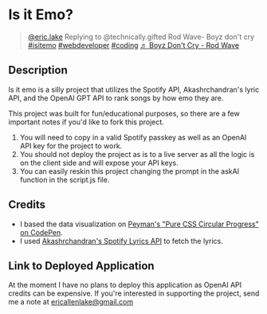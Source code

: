 # Is it Emo?
<blockquote class="tiktok-embed" cite="https://www.tiktok.com/@eric.lake/video/7287646652960230687" data-video-id="7287646652960230687" style="max-width: 605px;min-width: 325px;" > <section> <a target="_blank" title="@eric.lake" href="https://www.tiktok.com/@eric.lake?refer=embed">@eric.lake</a> Replying to @technically.gifted Rod Wave- Boyz don&#39;t cry <a title="isitemo" target="_blank" href="https://www.tiktok.com/tag/isitemo?refer=embed">#isitemo</a> <a title="webdeveloper" target="_blank" href="https://www.tiktok.com/tag/webdeveloper?refer=embed">#webdeveloper</a> <a title="coding" target="_blank" href="https://www.tiktok.com/tag/coding?refer=embed">#coding</a> <a target="_blank" title="♬ Boyz Don&#39;t Cry - Rod Wave" href="https://www.tiktok.com/music/Boyz-Don't-Cry-7277717759923111938?refer=embed">♬ Boyz Don&#39;t Cry - Rod Wave</a> </section> </blockquote> <script async src="https://www.tiktok.com/embed.js"></script>

## Description
Is it emo is a silly project that utilizes the Spotify API, Akashrchandran's lyric API, and the OpenAI GPT API to rank songs by how emo they are. 

This project was built for fun/educational purposes, so there are a few important notes if you'd like to fork this project.

1) You will need to copy in a valid Spotify passkey as well as an OpenAI API key for the project to work.
2) You should not deploy the project as is to a live server as all the logic is on the client side and will expose your API keys.
3) You can easily reskin this project changing the prompt in the askAI function in the script.js file.


## Credits
- I based the data visualization on [Peyman's "Pure CSS Circular Progress" on CodePen](https://codepen.io/pfndesign/pen/eYpONdx).
- I used [Akashrchandran's Spotify Lyrics API](https://github.com/akashrchandran/spotify-lyrics-api) to fetch the lyrics.

## Link to Deployed Application
At the moment I have no plans to deploy this application as OpenAI API credits can be expensive. If you're interested in supporting the project, send me a note at ericallenlake@gmail.com